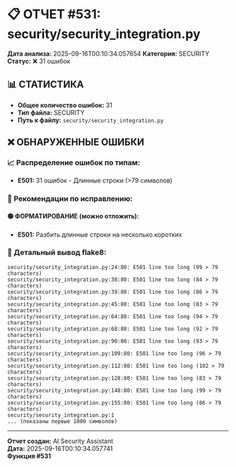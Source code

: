 # 📋 ОТЧЕТ #531: security/security_integration.py

**Дата анализа:** 2025-09-16T00:10:34.057654
**Категория:** SECURITY
**Статус:** ❌ 31 ошибок

## 📊 СТАТИСТИКА

- **Общее количество ошибок:** 31
- **Тип файла:** SECURITY
- **Путь к файлу:** `security/security_integration.py`

## ❌ ОБНАРУЖЕННЫЕ ОШИБКИ

### 📈 Распределение ошибок по типам:

- **E501:** 31 ошибок - Длинные строки (>79 символов)

### 🎯 Рекомендации по исправлению:

#### 🟢 ФОРМАТИРОВАНИЕ (можно отложить):
- **E501:** Разбить длинные строки на несколько коротких

### 📝 Детальный вывод flake8:

```
security/security_integration.py:24:80: E501 line too long (99 > 79 characters)
security/security_integration.py:38:80: E501 line too long (84 > 79 characters)
security/security_integration.py:39:80: E501 line too long (86 > 79 characters)
security/security_integration.py:45:80: E501 line too long (83 > 79 characters)
security/security_integration.py:64:80: E501 line too long (94 > 79 characters)
security/security_integration.py:68:80: E501 line too long (92 > 79 characters)
security/security_integration.py:90:80: E501 line too long (93 > 79 characters)
security/security_integration.py:109:80: E501 line too long (96 > 79 characters)
security/security_integration.py:112:80: E501 line too long (102 > 79 characters)
security/security_integration.py:128:80: E501 line too long (83 > 79 characters)
security/security_integration.py:148:80: E501 line too long (99 > 79 characters)
security/security_integration.py:155:80: E501 line too long (86 > 79 characters)
security/security_integration.py:1
... (показаны первые 1000 символов)
```

---
**Отчет создан:** AI Security Assistant  
**Дата:** 2025-09-16T00:10:34.057741  
**Функция #531**

